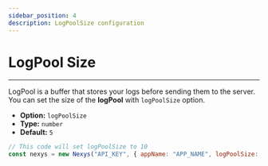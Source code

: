 ```yaml
---
sidebar_position: 4
description: LogPoolSize configuration
---
```


# LogPool Size

---

LogPool is a buffer that stores your logs before sending them to the server. You can set the size of the **logPool** with `logPoolSize` option.

- **Option:** `logPoolSize` 
- **Type:** `number`
- **Default:** `5`

```javascript
// This code will set logPoolSize to 10
const nexys = new Nexys("API_KEY", { appName: "APP_NAME", logPoolSize: 10 });
```
